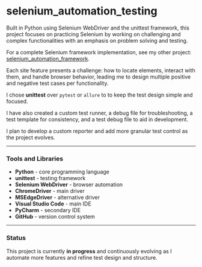 # selenium_automation_testing

Built in Python using Selenium WebDriver and the unittest framework, this project focuses on practicing Selenium by working on challenging and complex functionalities with an emphasis on problem solving and testing.

For a complete Selenium framework implementation, see my other project: [selenium_automation_framework](https://github.com/marius-test/selenium_automation_framework).

Each site feature presents a challenge: how to locate elements, interact with them, and handle browser behavior, leading me to design multiple positive and negative test cases per functionality.

I chose **unittest** over `pytest` or `allure` to to keep the test design simple and focused.

I have also created a custom test runner, a debug file for troubleshooting, a test template for consistency, and a test debug file to aid in development.

I plan to develop a custom reporter and add more granular test control as the project evolves.

---

### Tools and Libraries

- **Python** - core programming language  
- **unittest** - testing framework  
- **Selenium WebDriver** - browser automation  
- **ChromeDriver** - main driver  
- **MSEdgeDriver** - alternative driver
- **Visual Studio Code** - main IDE  
- **PyCharm** - secondary IDE  
- **GitHub** - version control system

---

### Status

This project is currently **in progress** and continuously evolving as I automate more features and refine test design and structure.
